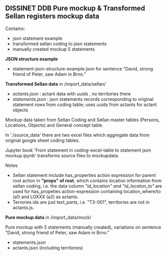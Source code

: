 ## DISSINET DDB Pure mockup & Transformed Sellan registers mockup data

Contains:
* json statement example
* transformed sellan coding to json statements
* manually created mockup 5 statements


__JSON structure example__
* statement-json-structure-example.json  for sentence "David, strong friend of Peter, saw Adam in Brno."

__Transformed Sellan data__  in  /import_data/sellan/
* *actants.json*  :  actant data with *uuids* , no territories there
* *statements.json* : json statements records corresponding to original statement rows from coding table; uses uuids from actants for actant objects 

Mockup data taken from Sellan Coding and Sellan master tables (Persons, Locations, Objects) and General concept table.

In './source_data' there are two excel files which aggregate data from original google sheet coding tables.

Jupyter book 'From statement in coding-excel-table  to statement json mockup.ipynb' transforms source files to mockupdata.

Notes
* Sellan statement include has_properties action expression for parent root action in __"props" of root__, which contains location information from sellan coding, i.e.  the data column *"id_location" and "id_locaton_to"*  are used for has_propeties action-expression containing location_where/to (a1) and  LOXXX (a2)  as actants. 
*  Terrories ids are just text_parts, i.e. "T3-001", territories are not in actants.js.


__Pure mockup data__  in  /import_data/mock/

Pure mockup with 5 statements (manually created), variations on sentence "David, strong friend of Peter, saw Adam in Brno."

* statements.json
* actants.json (including territories)



  


